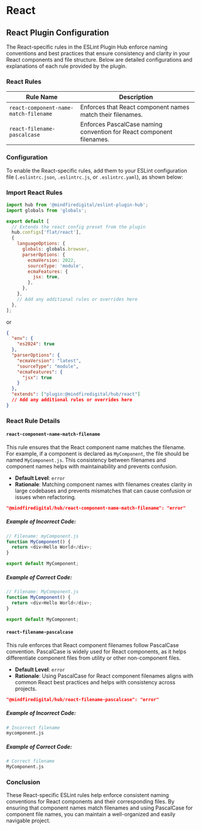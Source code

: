 # React

## React Plugin Configuration

The React-specific rules in the ESLint Plugin Hub enforce naming conventions and best practices that ensure consistency and clarity in your React components and file structure. Below are detailed configurations and explanations of each rule provided by the plugin.

### React Rules

| Rule Name                             | Description                                                          |
| ------------------------------------- | -------------------------------------------------------------------- |
| `react-component-name-match-filename` | Enforces that React component names match their filenames.           |
| `react-filename-pascalcase`           | Enforces PascalCase naming convention for React component filenames. |

### Configuration

To enable the React-specific rules, add them to your ESLint configuration file (`.eslintrc.json`, `.eslintrc.js`, or `.eslintrc.yaml`), as shown below:

### Import React Rules

```javascript
import hub from '@mindfiredigital/eslint-plugin-hub';
import globals from 'globals';

export default [
  // Extends the react config preset from the plugin
  hub.configs['flat/react'],
  {
    languageOptions: {
      globals: globals.browser,
      parserOptions: {
        ecmaVersion: 2022,
        sourceType: 'module',
        ecmaFeatures: {
          jsx: true,
        },
      },
    },
    // Add any additional rules or overrides here
  },
];
```

or

```json
{
  "env": {
    "es2024": true
  },
  "parserOptions": {
    "ecmaVersion": "latest",
    "sourceType": "module",
    "ecmaFeatures": {
      "jsx": true
    }
  },
  "extends": ["plugin:@mindfiredigital/hub/react"]
  // Add any additional rules or overrides here
}
```

### React Rule Details

#### `react-component-name-match-filename`

This rule ensures that the React component name matches the filename. For example, if a component is declared as `MyComponent`, the file should be named `MyComponent.js`. This consistency between filenames and component names helps with maintainability and prevents confusion.

- **Default Level**: `error`
- **Rationale**: Matching component names with filenames creates clarity in large codebases and prevents mismatches that can cause confusion or issues when refactoring.

```json
"@mindfiredigital/hub/react-component-name-match-filename": "error"
```

##### Example of Incorrect Code:

```javascript
// Filename: myComponent.js
function MyComponent() {
  return <div>Hello World</div>;
}

export default MyComponent;
```

##### Example of Correct Code:

```javascript
// Filename: MyComponent.js
function MyComponent() {
  return <div>Hello World</div>;
}

export default MyComponent;
```

#### `react-filename-pascalcase`

This rule enforces that React component filenames follow PascalCase convention. PascalCase is widely used for React components, as it helps differentiate component files from utility or other non-component files.

- **Default Level**: `error`
- **Rationale**: Using PascalCase for React component filenames aligns with common React best practices and helps with consistency across projects.

```json
"@mindfiredigital/hub/react-filename-pascalcase": "error"
```

##### Example of Incorrect Code:

```bash
# Incorrect filename
mycomponent.js
```

##### Example of Correct Code:

```bash
# Correct filename
MyComponent.js
```

### Conclusion

These React-specific ESLint rules help enforce consistent naming conventions for React components and their corresponding files. By ensuring that component names match filenames and using PascalCase for component file names, you can maintain a well-organized and easily navigable project.
